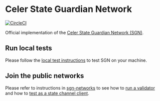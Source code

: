 # Celer State Guardian Network

[![CircleCI](https://circleci.com/gh/celer-network/sgn/tree/master.svg?style=svg)](https://circleci.com/gh/celer-network/sgn/tree/master)

Official implementation of the [Celer State Guardian Network (SGN)](https://www.celer.network/docs/celercore/sgn/architecture.html).

## Run local tests

Please follow the [local test instructions](./test/README.md) to test SGN on your machine.

## Join the public networks

Please refer to instructions in [sgn-networks](https://github.com/celer-network/sgn-networks/tree/master/docs) to see how to [run a validator](https://github.com/celer-network/sgn-networks/blob/master/docs/validator.md) and how to [test as a state channel client](https://github.com/celer-network/sgn-networks/blob/master/docs/test_user.md).
